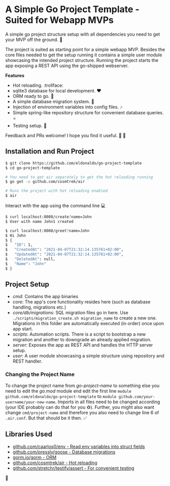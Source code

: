 # A Simple Go Project Template - Suited for Webapp MVPs

A simple go project structure setup with all dependencies you need to get your MVP off the ground. :rocket:

The project is suited as starting point for a simple webapp MVP. Besides the core files needed to get the setup running
it contains a simple user module showcasing the intended project structure. Running the project starts the app exposing
a REST API using the go-shipped webserver.

**Features**

* Hot reloading. :trollface:
* sqlite3 database for local development. :heart:
* ORM ready to go. :runner:
* A simple database migration system. :raised_hands:
* Injection of environment variables into config files. :notes:
* Simple spring-like repository structure for convenient database queries. :star:
* Testing setup. :construction_worker:
  
Feedback and PRs welcome! I hope you find it useful. :beer: :pizza:

## Installation and Run Project

```bash
$ git clone https://github.com/eldonaldo/go-project-template
$ cd go-project-template

# You need to get air separately to get the hot reloading running 
$ go get -u github.com/cosmtrek/air

# Runs the project with hot reloading enabled
$ air
```

Interact with the app using the command line :computer:

```bash
$ curl localhost:8008/create?name=John
$ User with name John1 created

$ curl localhost:8008/greet?name=John
$ Hi John
$ {
$   "ID": 1,
$   "CreatedAt": "2021-04-07T21:32:14.135761+02:00",
$   "UpdatedAt": "2021-04-07T21:32:14.135761+02:00",
$   "DeletedAt": null,
$   "Name": "John"
$ }
```

## Project Setup

* _cmd_: Contains the app binaries
* _core_: The app's core functionality resides here (such as database handling, migrations etc.)
* _core/db/migrations_: SQL migration files go in here. Use `./scripts/migration_create.sh migration_name` to create a
  new one. Migrations in this folder are automatically executed (in order) once upon app start.
* _scripts_: Automation scripts. There is a script to bootstrap a new migration and another to downgrade an already
  applied migration. 
* _server_: Exposes the app as REST API and handles the HTTP server setup.
* _user_: A user module showcasing a simple structure using repository and REST handler.

### Changing the Project Name

To change the project name from _go-project-name_ to something else you need to edit the _go.mod_ module end edit the
first line `module github.com/eldonaldo/go-project-template` to `module github.com/your-username/your-new-name`. Imports
in all files need to be changed according (your IDE probably can do that for you :recycle:). Further, you might also
want change `cmd/project-name` and therefore you also need to change line 6 of `.air.conf`. But that should be it
then. :white_check_mark:

## Libraries Used

* [github.com/caarlos0/env - Read env variables into struct fields](https://github.com/caarlos0/env)
* [github.com/pressly/goose - Database migrations](https://github.com/pressly/goose)
* [gorm.io/gorm - ORM](https://gorm.io/)
* [github.com/cosmtrek/air - Hot reloading](https://github.com/cosmtrek/air)
* [github.com/stretchr/testify/assert - For convenient testing](github.com/stretchr/testify/assert)

:wave: